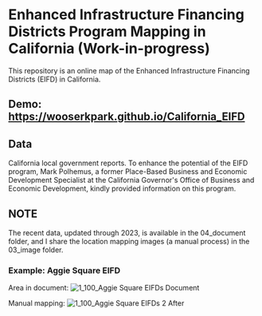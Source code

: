 # Enhanced Infrastructure Financing Districts Program Mapping in California (Work-in-progress)
This repository is an online map of the Enhanced Infrastructure Financing Districts (EIFD) in California.

## Demo: https://wooserkpark.github.io/California_EIFD

## Data
California local government reports. To enhance the potential of the EIFD program, Mark Polhemus, a former Place-Based Business and Economic Development Specialist at the California Governor's Office of Business and Economic Development, kindly provided information on this program.

## NOTE
The recent data, updated through 2023, is available in the 04_document folder, and I share the location mapping images (a manual process) in the 03_image folder.

### Example: Aggie Square EIFD
Area in document: ![1_100_Aggie Square EIFDs Document](https://github.com/user-attachments/assets/992db389-d678-4a34-b186-9a5ae9eebebb)

Manual mapping: ![1_100_Aggie Square EIFDs 2 After](https://github.com/user-attachments/assets/1f598a5b-891c-4675-99ac-0f2915c36aae)
